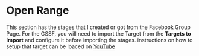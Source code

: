 # Open Range

This section has the stages that I created or got from the Facebook Group Page.
For the GSSF, you will need to import the Target from the **Targets to Import** and configure it before importing the stages.
instructions on how to setup that target can be loaced on [YouTube](https://www.youtube.com/watch?v=ErreplzECbM&t=7s)

